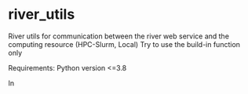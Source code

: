 # river_utils
River utils for communication between the river web service and the computing resource (HPC-Slurm, Local)
Try to use the build-in function only

Requirements:
Python version <=3.8

In